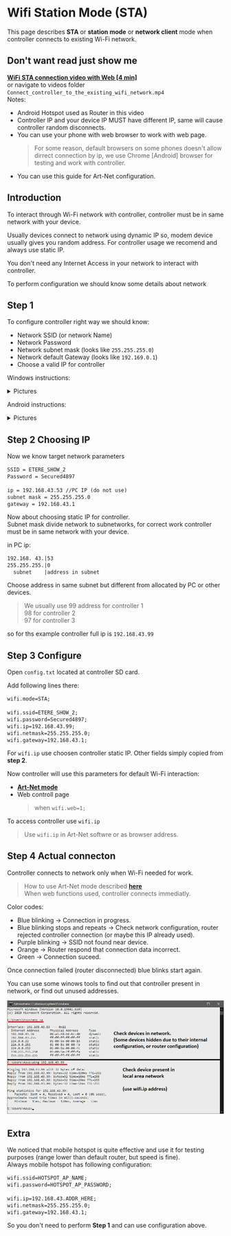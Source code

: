 # Wifi Station Mode (STA)
This page describes **STA** or **station mode** or **network client** mode when controller connects to existing Wi-Fi network.  

## Don't want read just show me
[**WiFi STA connection video with Web [4 min]**](Connect_controller_to_the_existing_wifi_network.mp4)  
or navigate to videos folder `Connect_controller_to_the_existing_wifi_network.mp4`  
Notes: 
  - Android Hotspot used as Router in this video  
  - Controller IP and your device IP MUST have different IP, same will cause controller random disconnects.  
  - You can use your phone with web browser to work with web page.
    > For some reason, default browsers on some phones doesn't allow dirrect connection by ip, we use Chrome [Android] browser for testing and work with controller.
  - You can use this guide for Art-Net configuration. 
## Introduction
To interact through Wi-Fi network with controller, controller must be in same network with your device.  

Usually devices connect to network using dynamic IP so, modem device usually gives you random address. For controller usage we recomend and always use static IP.

You don't need any Internet Access in your network to interact with controller.

To perform configuration we should know some details about network

## Step 1 

To configure controller right way we should know:
- Network SSID (or network Name)
- Network Password
- Network subnet mask (looks like `255.255.255.0`)
- Network default Gateway (looks like `192.169.0.1`)
- Choose a valid IP for controller

Windows instructions:
<details> <summary>Pictures</summary> 

![Windows instructions](images/win_wifi_data_gather_1.png)  
![Windows instructions](images/win_wifi_data_gather_2.png) 
![Windows instructions](images/win_wifi_data_gather_3.png)   
</details>  

Android instructions:
<details> <summary>Pictures</summary> 

Newer Android versions allow you to find network parameters
![Android instructions](images/WiFi_details_android.jpg)  
![Android instructions](images/WiFi_details_android2.jpg) 
Or you can use app
![Android App instructions](images/WiFi_Analyzer_android_play_market.jpg)
![Android App instructions](images/WiFi_Anayzer_android.jpg)
</details>  

## Step 2 Choosing IP
Now we know target network parameters
```
SSID = ETERE_SHOW_2
Password = Secured4897

ip = 192.168.43.53 //PC IP (do not use)
subnet mask = 255.255.255.0
gateway = 192.168.43.1

```
Now about choosing static IP for controller.  
Subnet mask divide network to subnetworks, for correct work controller must be in same network with your device.

in PC ip:
```
192.168. 43.|53
255.255.255.|0
  subnet    |address in subnet
```
Choose address in same subnet but different from allocated by PC or other devices.

> We usually use 99 address for controller 1  
98 for controller 2  
97 for controller 3  

so for ths example controller full ip is `192.168.43.99`
## Step 3 Configure

Open `config.txt` located at controller SD card.

Add following lines there:

```
wifi.mode=STA;

wifi.ssid=ETERE_SHOW_2;
wifi.password=Secured4897;
wifi.ip=192.168.43.99;
wifi.netmask=255.255.255.0;
wifi.gateway=192.168.43.1;
```

For `wifi.ip` use choosen controller static IP. Other fields simply copied from **step 2**.

Now controller will use this parameters for default Wi-Fi interaction:  
- [**Art-Net mode**](modes/ArtNet.md)
- Web controll page  
  > when `wifi.web=1;`

To access controller use `wifi.ip`
  > Use `wifi.ip` in Art-Net softwre or as browser address.

## Step 4 Actual connecton
Controller connects to network only when Wi-Fi needed for work.  
> How to use Art-Net mode described [**here**](modes/ArtNet.md)  
> When web functions used, controller connects immediatly.

Color codes:
- Blue blinking -> Connection in progress.
- Blue blinking stops and repeats -> Check network configuration, router rejected controller connection (or maybe this IP already used).
- Purple blinking -> SSID not found near device.
- Orange -> Router respond that connection data incorrect.
- Green -> Connection suceed.


Once connection failed (router disconnected) blue blinks start again.

You can use some winows tools to find out that controller present in network, or find out unused addresses.

![Windows cmd tools](images/win_cmd_check_network.png)   

## Extra

We noticed that mobile hotspot is quite effective and use it for testing purposes (range lower than default router, but speed is fine).  
Always mobile hotspot has following configuration:
```
wifi.ssid=HOTSPOT_AP_NAME;
wifi.password=HOTSPOT_AP_PASSWORD;

wifi.ip=192.168.43.ADDR_HERE;
wifi.netmask=255.255.255.0;
wifi.gateway=192.168.43.1;
```
So you don't need to perform **Step 1** and can use configuration above.